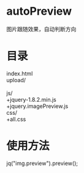 # autoPreview

图片跟随效果，自动判断方向

# 目录

index.html<br>
   upload/<br><br>
   js/<br>
      +jquery-1.8.2.min.js<br>
      +jquery.imagePreview.js<br>
   css/<br>
      +all.css<br>
      
# 使用方法

jq("img.preview").preview();
